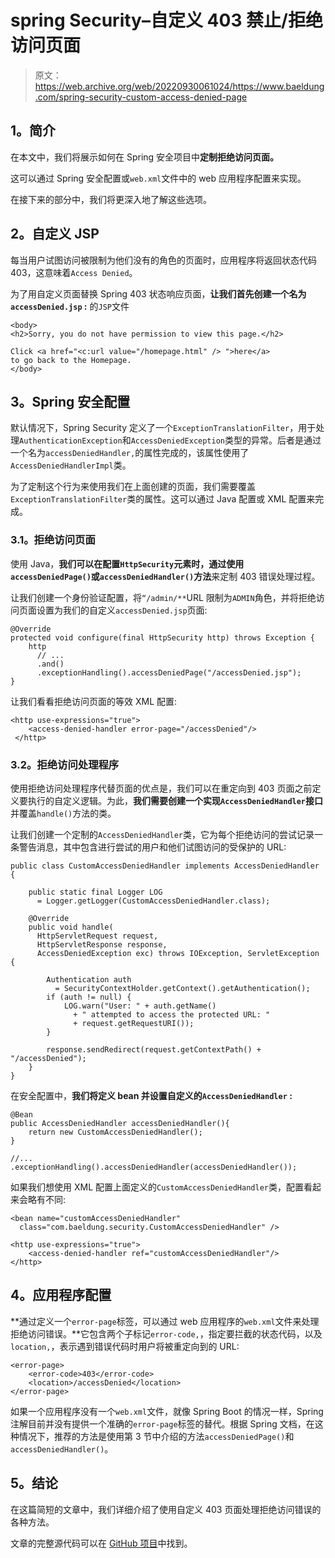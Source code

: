 # spring Security–自定义 403 禁止/拒绝访问页面

> 原文：<https://web.archive.org/web/20220930061024/https://www.baeldung.com/spring-security-custom-access-denied-page>

## 1。简介

在本文中，我们将展示如何在 Spring 安全项目中**定制拒绝访问页面。**

这可以通过 Spring 安全配置或`web.xml`文件中的 web 应用程序配置来实现。

在接下来的部分中，我们将更深入地了解这些选项。

## 2。自定义 JSP

每当用户试图访问被限制为他们没有的角色的页面时，应用程序将返回状态代码 403，这意味着`Access Denied`。

为了用自定义页面替换 Spring 403 状态响应页面，**让我们首先创建一个名为`accessDenied.jsp` :** 的`JSP`文件

```
<body>
<h2>Sorry, you do not have permission to view this page.</h2>

Click <a href="<c:url value="/homepage.html" /> ">here</a>
to go back to the Homepage.
</body>
```

## 3。Spring 安全配置

默认情况下，Spring Security 定义了一个`ExceptionTranslationFilter`，用于处理`AuthenticationException`和`AccessDeniedException`类型的异常。后者是通过一个名为`accessDeniedHandler,`的属性完成的，该属性使用了`AccessDeniedHandlerImpl`类。

为了定制这个行为来使用我们在上面创建的页面，我们需要覆盖`ExceptionTranslationFilter`类的属性。这可以通过 Java 配置或 XML 配置来完成。

### 3.1。拒绝访问页面

使用 Java，**我们可以在配置`HttpSecurity`元素时，通过使用 `accessDeniedPage()`或`accessDeniedHandler()`方法**来定制 403 错误处理过程。

让我们创建一个身份验证配置，将`“/admin/**`URL 限制为`ADMIN`角色，并将拒绝访问页面设置为我们的自定义`accessDenied.jsp`页面:

```
@Override
protected void configure(final HttpSecurity http) throws Exception {
    http
      // ...
      .and()
      .exceptionHandling().accessDeniedPage("/accessDenied.jsp");
}
```

让我们看看拒绝访问页面的等效 XML 配置:

```
<http use-expressions="true">
    <access-denied-handler error-page="/accessDenied"/>
 </http>
```

### 3.2。拒绝访问处理程序

使用拒绝访问处理程序代替页面的优点是，我们可以在重定向到 403 页面之前定义要执行的自定义逻辑。为此，**我们需要创建一个实现`AccessDeniedHandler`接口**并覆盖`handle()`方法的类。

让我们创建一个定制的`AccessDeniedHandler`类，它为每个拒绝访问的尝试记录一条警告消息，其中包含进行尝试的用户和他们试图访问的受保护的 URL:

```
public class CustomAccessDeniedHandler implements AccessDeniedHandler {

    public static final Logger LOG
      = Logger.getLogger(CustomAccessDeniedHandler.class);

    @Override
    public void handle(
      HttpServletRequest request,
      HttpServletResponse response, 
      AccessDeniedException exc) throws IOException, ServletException {

        Authentication auth 
          = SecurityContextHolder.getContext().getAuthentication();
        if (auth != null) {
            LOG.warn("User: " + auth.getName() 
              + " attempted to access the protected URL: "
              + request.getRequestURI());
        }

        response.sendRedirect(request.getContextPath() + "/accessDenied");
    }
}
```

在安全配置中，**我们将定义 bean 并设置自定义的`AccessDeniedHandler` :**

```
@Bean
public AccessDeniedHandler accessDeniedHandler(){
    return new CustomAccessDeniedHandler();
}

//...
.exceptionHandling().accessDeniedHandler(accessDeniedHandler()); 
```

如果我们想使用 XML 配置上面定义的`CustomAccessDeniedHandler`类，配置看起来会略有不同:

```
<bean name="customAccessDeniedHandler" 
  class="com.baeldung.security.CustomAccessDeniedHandler" />

<http use-expressions="true">
    <access-denied-handler ref="customAccessDeniedHandler"/>
</http>
```

## 4。应用程序配置

**通过定义一个`error-page`标签，可以通过 web 应用程序的`web.xml`文件来处理拒绝访问错误。**它包含两个子标记`error-code,`，指定要拦截的状态代码，以及`location,`，表示遇到错误代码时用户将被重定向到的 URL:

```
<error-page>
    <error-code>403</error-code>
    <location>/accessDenied</location>
</error-page>
```

如果一个应用程序没有一个`web.xml`文件，就像 Spring Boot 的情况一样，Spring 注解目前并没有提供一个准确的`error-page`标签的替代。根据 Spring 文档，在这种情况下，推荐的方法是使用第 3 节中介绍的方法`accessDeniedPage()`和`accessDeniedHandler()`。

## 5。结论

在这篇简短的文章中，我们详细介绍了使用自定义 403 页面处理拒绝访问错误的各种方法。

文章的完整源代码可以在 [GitHub 项目](https://web.archive.org/web/20220122052741/https://github.com/eugenp/tutorials/tree/master/spring-security-modules/spring-security-web-login)中找到。